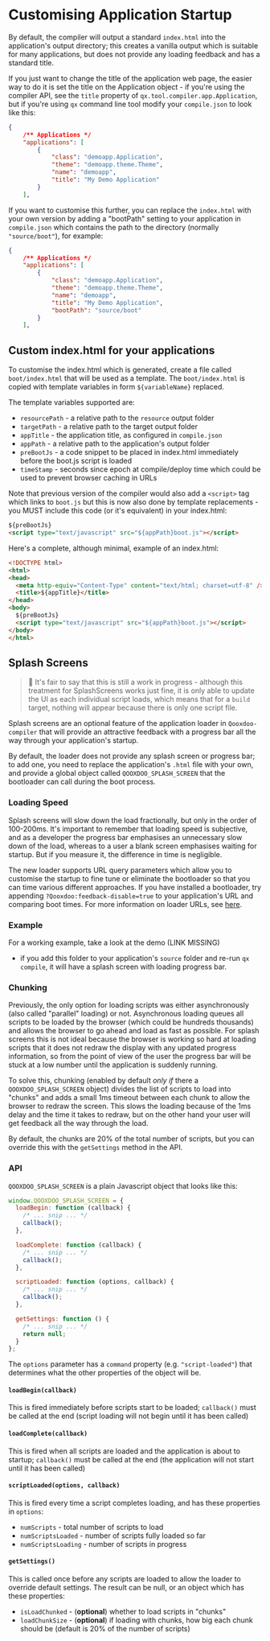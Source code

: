 # Customising Application Startup

By default, the compiler will output a standard `index.html` into the
application's output directory; this creates a vanilla output which is suitable
for many applications, but does not provide any loading feedback and has a
standard title.

If you just want to change the title of the application web page, the easier way
to do it is set the title on the Application object - if you're using the
compiler API, see the `title` property of `qx.tool.compiler.app.Application`, but if
you're using `qx` command line tool modify your `compile.json` to look like
this:

```json
{
    /** Applications */
    "applications": [
        {
            "class": "demoapp.Application",
            "theme": "demoapp.theme.Theme",
            "name": "demoapp",
            "title": "My Demo Application"
        }
    ],
```

If you want to customise this further, you can replace the `index.html` with
your own version by adding a "bootPath" setting to your application in
`compile.json` which contains the path to the directory (normally
`"source/boot"`), for example:

```json
{
    /** Applications */
    "applications": [
        {
            "class": "demoapp.Application",
            "theme": "demoapp.theme.Theme",
            "name": "demoapp",
            "title": "My Demo Application",
            "bootPath": "source/boot"
        }
    ],
```

## Custom index.html for your applications

To customise the index.html which is generated, create a file called
`boot/index.html` that will be used as a template. The `boot/index.html` is
copied with template variables in form `${variableName}` replaced.

The template variables supported are:

- `resourcePath` - a relative path to the `resource` output folder
- `targetPath` - a relative path to the target output folder
- `appTitle` - the application title, as configured in `compile.json`
- `appPath` - a relative path to the application's output folder
- `preBootJs` - a code snippet to be placed in index.html immediately before the
  boot.js script is loaded
- `timeStamp` - seconds since epoch at compile/deploy time which could be used to prevent browser caching in URLs

Note that previous version of the compiler would also add a `<script>` tag which
links to `boot.js` but this is now also done by template replacements - you MUST
include this code (or it's equivalent) in your index.html:

```html
${preBootJs}
<script type="text/javascript" src="${appPath}boot.js"></script>
```

Here's a complete, although minimal, example of an index.html:

```html
<!DOCTYPE html>
<html>
<head>
  <meta http-equiv="Content-Type" content="text/html; charset=utf-8" />
  <title>${appTitle}</title>
</head>
<body>
  ${preBootJs}
  <script type="text/javascript" src="${appPath}boot.js"></script>
</body>
</html>
```

## Splash Screens

> :memo: It's fair to say that this is still a work in progress - although this
treatment for SplashScreens works just fine, it is only able to update the UI
as each individual script loads, which means that for a `build` target,
nothing will appear because there is only one script file.

Splash screens are an optional feature of the application loader in
`Qooxdoo-compiler` that will provide an attractive feedback with a progress bar
all the way through your application's startup.

By default, the loader does not provide any splash screen or progress bar; to
add one, you need to replace the application's `.html` file with your own, and
provide a global object called `QOOXDOO_SPLASH_SCREEN` that the bootloader can
call during the boot process.

### Loading Speed

Splash screens will slow down the load fractionally, but only in the order of
100-200ms. It's important to remember that loading speed is subjective, and as a
developer the progress bar emphasises an unnecessary slow down of the load,
whereas to a user a blank screen emphasises waiting for startup. But if you
measure it, the difference in time is negligible.

The new loader supports URL query parameters which allow you to customise the
startup to fine tune or eliminate the bootloader so that you can time various
different approaches. If you have installed a bootloader, try appending
`?Qooxdoo:feedback-disable=true` to your application's URL and comparing boot
times. For more information on loader URLs, see [here](LoaderUrls.md).

### Example

For a working example, take a look at the demo (LINK MISSING)

- if you add this folder to your application's `source` folder and re-run
  `qx compile`, it will have a splash screen with loading progress bar.

### Chunking

Previously, the only option for loading scripts was either asynchronously (also
called "parallel" loading) or not. Asynchronous loading queues all scripts to be
loaded by the browser (which could be hundreds thousands) and allows the browser
to go ahead and load as fast as possible. For splash screens this is not ideal
because the browser is working so hard at loading scripts that it does not
redraw the display with any updated progress information, so from the point of
view of the user the progress bar will be stuck at a low number until the
application is suddenly running.

To solve this, chunking (enabled by default _only if_ there a
`QOOXDOO_SPLASH_SCREEN` object) divides the list of scripts to load into
"chunks" and adds a small 1ms timeout between each chunk to allow the browser to
redraw the screen. This slows the loading because of the 1ms delay and the time
it takes to redraw, but on the other hand your user will get feedback all the
way through the load.

By default, the chunks are 20% of the total number of scripts, but you can
override this with the `getSettings` method in the API.

### API

`QOOXDOO_SPLASH_SCREEN` is a plain Javascript object that looks like this:

```javascript
window.QOOXDOO_SPLASH_SCREEN = {
  loadBegin: function (callback) {
    /* ... snip ... */
    callback();
  },

  loadComplete: function (callback) {
    /* ... snip ... */
    callback();
  },

  scriptLoaded: function (options, callback) {
    /* ... snip ... */
    callback();
  },

  getSettings: function () {
    /* ... snip ... */
    return null;
  }
};
```

The `options` parameter has a `command` property (e.g. `"script-loaded"`) that
determines what the other properties of the object will be.

#### `loadBegin(callback)`

This is fired immediately before scripts start to be loaded; `callback()` must
be called at the end (script loading will not begin until it has been called)

#### `loadComplete(callback)`

This is fired when all scripts are loaded and the application is about to
startup; `callback()` must be called at the end (the application will not start
until it has been called)

#### `scriptLoaded(options, callback)`

This is fired every time a script completes loading, and has these properties in
`options`:

- `numScripts` - total number of scripts to load
- `numScriptsLoaded` - number of scripts fully loaded so far
- `numScriptsLoading` - number of scripts in progress

#### `getSettings()`

This is called once before any scripts are loaded to allow the loader to
override default settings. The result can be null, or an object which has these
properties:

- `isLoadChunked` - (**optional**) whether to load scripts in "chunks"
- `loadChunkSize` - (**optional**) if loading with chunks, how big each chunk
  should be (default is 20% of the number of scripts)
